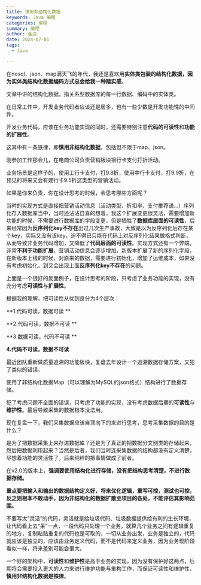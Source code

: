 ```yaml
---
title: 慎用非结构化数据
keywords: Java 编程
categories: 编程
summary: 编程
author: 连边
date: 2024-07-01
tags:
  - Java

---
```


在nosql、json、map满天飞的年代，我还是喜欢用**实体类包装的结构化数据，因为实体类结构化数据编码方式总会给我一种踏实感**。

文章中讲的结构化数据，指关系型数据库的每一行数据、编码中的实体类。

在日常工作中，开发业务代码者应该还是居多，也有一些少数是开发功能性的中间件。

开发业务代码，应该在业务功能实现的同时，还需要特别注意**代码的可读性**和**功能的扩展性**。

这其中有一条铁律，即**慎用非结构化数据**，包括但不限于map、json。

刚参加工作那会儿，在电商公司负责营销板块银行卡支付打折活动。

业务场景是这样子的，使用工行卡支付，打9.8折，使用中行卡支付，打9.9折，在预见的将来又会有建行卡9.5折这类型的营销活动。

如果是你来负责，你在设计思考的时候，会思考哪些方面呢？

当时的实现方式是直接把营销活动信息（活动类型、折扣率、支付推荐语...）序列化存入数据库当中，当时还沾沾自喜的想着，我这个扩展变更很灵活，需要增加新功能的时候，不需要进行数据库的字段变更，但是牺牲了**数据库层面的可读性**，后来经常因为**反序列化key不存在**出过几次生产事故，大致是以为反序列化后存在某个key，实际又没有该key，迫不得已只能在代码上对反序列化结果做格式判断，从而导致非业务代码增加，又降低了**代码层面的可读性**。实现方式还有一个弊端，非常**不利于功能扩展**，营销活动信息会逐步增加，新版本扩展了新的序列化字段，在新版本上线的时候，对原来的数据，需要进行初始化，增加了运维成本，如果没有考虑初始化，到又会出现上面**反序列化key不存在**的问题。

上面是一个很好的反面例子，在设计思考的阶段，只考虑了业务功能的实现，没有充分考虑**可读性**与**扩展性**。

根据我的理解，把可读性从优到良分为4个层次：

**1.代码可读，数据可读	**

**2.代码可读，数据不可读	**

**3.数据可读，代码不可读	**

**4.代码不可读，数据不可读**

最近团队重新做质量追溯的功能板块，复盘去年设计一个追溯数据存储方案，又犯了类似的错误。

使用了非结构化数据Map（可以理解为MySQL的json格式）结构进行了数据存储。

犯了考虑问题不全面的错误，只考虑了功能的实现，没有考虑数据后期的**可读性**与**维护性**。最后导致采集的数据根本没法用。

现在复盘一下，我们采集数据应该自顶向下的来进行思考，思考采集数据的目的是什么？

是为了把数据采集上来存进数据库？还是为了真正的把数据分文别类的存储起来，然后把数据利用起来？当然是后者，我们当时连采集数据的结构都没有定义清楚，尽想着功能的灵活性了，后来纯粹的把事情做成了前者。

在v2.0的版本上，**强调要使用结构化进行存储，没有把结构思考清楚，不进行数据存储。**

**重点要把输入和输出的数据结构定义好，将来优化逻辑，重写可控，测试也可控，反之则根本不敢动手，因为非结构化的数据扩散至项目的各处，不能评估其影响范围。**

不要写太“灵活”的代码，灵活就是给垃圾代码、垃圾数据提供给有利的生长环境，让代码看上去“呆”一点，一段代码只处理一个业务，就算几个业务之间有逻辑重复的地方，复制粘贴重复的代码也是可取的，一切从业务出发，业务是独立的，代码就应该是独立的，应该由业务定义代码，而不是代码来定义业务，因为业务现阶段看似一样，将来差别可能会很大。

一个好的架构中，**可读性**和**维护性**是高于业务的实现，因为没有保护好这两点，后期将会需要投入更大的人力来进行维护功能与重构工作，而保证可读性和维护性，**慎用非结构化数据是铁律**。